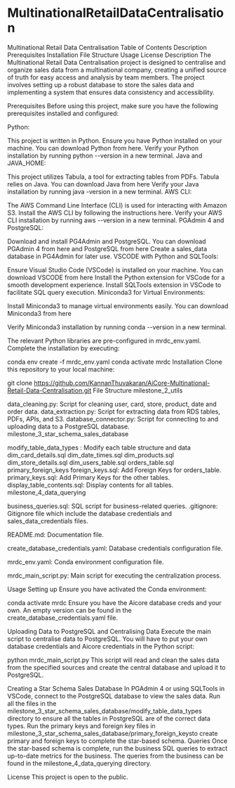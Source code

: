 # MultinationalRetailDataCentralisation

Multinational Retail Data Centralisation
Table of Contents
Description
Prerequisites
Installation
File Structure
Usage
License
Description
The Multinational Retail Data Centralisation project is designed to centralise and organize sales data from a multinational company, creating a unified source of truth for easy access and analysis by team members. The project involves setting up a robust database to store the sales data and implementing a system that ensures data consistency and accessibility.

Prerequisites
Before using this project, make sure you have the following prerequisites installed and configured:

Python:

This project is written in Python. Ensure you have Python installed on your machine. You can download Python from here.
Verify your Python installation by running python --version in a new terminal.
Java and JAVA_HOME:

This project utilizes Tabula, a tool for extracting tables from PDFs. Tabula relies on Java. You can download Java from here
Verify your Java installation by running java -version in a new terminal.
AWS CLI:

The AWS Command Line Interface (CLI) is used for interacting with Amazon S3. Install the AWS CLI by following the instructions here.
Verify your AWS CLI installation by running aws --version in a new terminal.
PGAdmin 4 and PostgreSQL:

Download and install PG4Admin and PostgreSQL. You can download PGAdmin 4 from here and PostgreSQL from here
Create a sales_data database in PG4Admin for later use.
VSCODE with Python and SQLTools:

Ensure Visual Studio Code (VSCode) is installed on your machine. You can download VSCODE from here
Install the Python extension for VSCode for a smooth development experience.
Install SQLTools extension in VSCode to facilitate SQL query execution.
Miniconda3 for Virtual Environments:

Install Miniconda3 to manage virtual environments easily. You can download Miniconda3 from here

Verify Miniconda3 installation by running conda --version in a new terminal.

The relevant Python libraries are pre-configured in mrdc_env.yaml. Complete the installation by executing:

conda env create -f mrdc_env.yaml
conda activate mrdc
Installation
Clone this repository to your local machine:

git clone https://github.com/KannanThuvakaran/AiCore-Multinational-Retail-Data-Centralisation.git
File Structure
milestone_2_utils

data_cleaning.py: Script for cleaning user, card, store, product, date and order data.
data_extraction.py: Script for extracting data from RDS tables, PDFs, APIs, and S3.
database_connector.py: Script for connecting to and uploading data to a PostgreSQL database.
milestone_3_star_schema_sales_database

modify_table_data_types : Modify each table structure and data
dim_card_details.sql
dim_date_times.sql
dim_products.sql
dim_store_details.sql
dim_users_table.sql
orders_table.sql
primary_foreign_keys
foreign_keys.sql: Add Foreign Keys for orders_table.
primary_keys.sql: Add Primary Keys for the other tables.
display_table_contents.sql: Display contents for all tables.
milestone_4_data_querying

business_queries.sql: SQL script for business-related queries.
.gitignore: Gitignore file which include the database credentials and sales_data_credentials files.

README.md: Documentation file.

create_database_credentials.yaml: Database credentials configuration file.

mrdc_env.yaml: Conda environment configuration file.

mrdc_main_script.py: Main script for executing the centralization process.

Usage
Setting up
Ensure you have activated the Conda environment:

conda activate mrdc
Ensure you have the Aicore database creds and your own. An empty version can be found in the create_database_credentials.yaml file.

Uploading Data to PostgreSQL and Centralising Data
Execute the main script to centralise data to PostgreSQL. You will have to put your own database credentials and Aicore credentials in the Python script:

python mrdc_main_script.py
This script will read and clean the sales data from the specified sources and create the central database and upload it to PostgreSQL.

Creating a Star Schema Sales Database
In PGAdmin 4 or using SQLTools in VSCode, connect to the PostgreSQL database to view the sales data. Run all the files in the milestone_3_star_schema_sales_database/modify_table_data_types directory to ensure all the tables in PostgreSQL are of the correct data types.
Run the primary keys and foreign key files in milestone_3_star_schema_sales_database/primary_foreign_keysto create primary and foreign keys to complete the star-based schema.
Queries
Once the star-based schema is complete, run the business SQL queries to extract up-to-date metrics for the business. The queries from the business can be found in the milestone_4_data_querying directory.

License
This project is open to the public.
